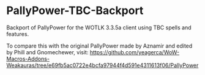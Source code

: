 # PallyPower-TBC-Backport
Backport of PallyPower for the WOTLK 3.3.5a client using TBC spells and features.

To compare this with the original PallyPower made by Aznamir and edited by Phill and Gnomechewer, visit:
https://github.com/yeagerca/WoW-Macros-Addons-Weakauras/tree/e69fb5ac0722e4bcfa97944f4d591e4311613f06/PallyPower

